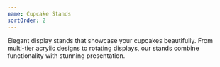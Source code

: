 ```yaml
---
name: Cupcake Stands
sortOrder: 2
---
```


Elegant display stands that showcase your cupcakes beautifully.
From multi-tier acrylic designs to rotating displays, our stands combine functionality with stunning presentation.